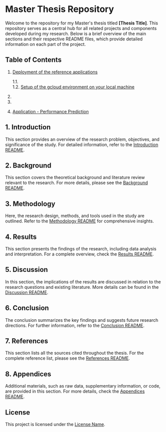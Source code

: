 # Master Thesis Repository

Welcome to the repository for my Master's thesis titled **[Thesis Title]**. This repository serves as a central hub for all related projects and components developed during my research. Below is a brief overview of the main sections and their respective README files, which provide detailed information on each part of the project.

## Table of Contents

1. [Deployment of the reference applications](reference-applications/setup-documentation/custom-docs/)

    1.1.     
    1.2. [Setup of the gcloud environment on your local machine](reference-applications/setup-documentation/custom-docs/cloud-console-shortcuts)
2. 

3. 
    
4. [Application - Performance Prediction](#background)


## 1. Introduction

This section provides an overview of the research problem, objectives, and significance of the study. For detailed information, refer to the [Introduction README](path/to/introduction/README.md).

## 2. Background

This section covers the theoretical background and literature review relevant to the research. For more details, please see the [Background README](path/to/background/README.md).

## 3. Methodology

Here, the research design, methods, and tools used in the study are outlined. Refer to the [Methodology README](path/to/methodology/README.md) for comprehensive insights.

## 4. Results

This section presents the findings of the research, including data analysis and interpretation. For a complete overview, check the [Results README](path/to/results/README.md).

## 5. Discussion

In this section, the implications of the results are discussed in relation to the research questions and existing literature. More details can be found in the [Discussion README](path/to/discussion/README.md).

## 6. Conclusion

The conclusion summarizes the key findings and suggests future research directions. For further information, refer to the [Conclusion README](path/to/conclusion/README.md).

## 7. References

This section lists all the sources cited throughout the thesis. For the complete reference list, please see the [References README](path/to/references/README.md).

## 8. Appendices

Additional materials, such as raw data, supplementary information, or code, are provided in this section. For more details, check the [Appendices README](path/to/appendices/README.md).

## License

This project is licensed under the [License Name](link/to/license).
